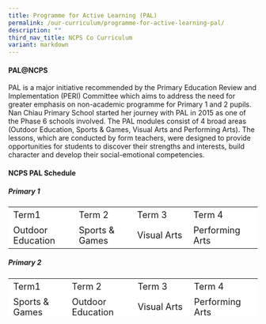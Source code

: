 ```yaml
---
title: Programme for Active Learning (PAL)
permalink: /our-curriculum/programme-for-active-learning-pal/
description: ""
third_nav_title: NCPS Co Curriculum
variant: markdown
---
```

#### PAL@NCPS

PAL is a major initiative recommended by the Primary Education Review and Implementation (PERI) Committee which aims to address the need for greater emphasis on non-academic programme for Primary 1 and 2 pupils.
Nan Chiau Primary School started her journey with PAL in 2015 as one of the Phase 6 schools involved. The PAL modules consist of 4 broad areas (Outdoor Education, Sports &amp; Games, Visual Arts and Performing Arts). The lessons, which are conducted by form teachers, were designed to provide opportunities for students to discover their strengths and interests, build character and develop their social-emotional competencies. 


#### NCPS PAL Schedule

##### Primary 1

<table border="0" style="font-size: 18px; box-sizing: inherit; border-collapse: collapse; border-spacing: 0px; max-width: 100%; width: 626px;"><tbody style="box-sizing: inherit;"><tr style="box-sizing: inherit; background: rgb(255, 255, 255);"><td style="box-sizing: inherit; padding: 5px 10px; width: 150px;">Term1</td><td style="box-sizing: inherit; padding: 5px 10px; width: 150px;">Term 2</td><td style="box-sizing: inherit; padding: 5px 10px; width: 150px;">Term 3</td><td style="box-sizing: inherit; padding: 5px 10px; width: 154px;">Term 4</td></tr><tr style="box-sizing: inherit; background: rgb(255, 255, 255);"><td style="box-sizing: inherit; padding: 5px 10px; width: 150px;">Outdoor Education</td><td style="box-sizing: inherit; padding: 5px 10px; width: 150px;">Sports &amp; Games</td><td style="box-sizing: inherit; padding: 5px 10px; width: 150px;">Visual Arts</td><td style="box-sizing: inherit; padding: 5px 10px; width: 154px;">Performing Arts</td></tr></tbody></table>

##### Primary 2

<table border="0" width="628" style="font-size: 18px; box-sizing: inherit; border-collapse: collapse; border-spacing: 0px; max-width: 100%; height: 75px;"><tbody style="box-sizing: inherit;"><tr style="box-sizing: inherit; background: rgb(255, 255, 255); height: 24px;"><td style="box-sizing: inherit; padding: 5px 10px; height: 24px; width: 150px;">Term1</td><td style="box-sizing: inherit; padding: 5px 10px; height: 24px; width: 150px;">Term 2</td><td style="box-sizing: inherit; padding: 5px 10px; height: 24px; width: 150px;">Term 3</td><td style="box-sizing: inherit; padding: 5px 10px; height: 24px; width: 150px;">Term 4</td></tr><tr style="box-sizing: inherit; background: rgb(255, 255, 255); height: 24px;"><td style="box-sizing: inherit; padding: 5px 10px; height: 24px; width: 150px;">Sports &amp; Games</td><td style="box-sizing: inherit; padding: 5px 10px; height: 24px; width: 150px;">Outdoor Education</td><td style="box-sizing: inherit; padding: 5px 10px; height: 24px; width: 150px;">Visual Arts</td><td style="box-sizing: inherit; padding: 5px 10px; height: 24px; width: 150px;">Performing Arts</td></tr></tbody></table>